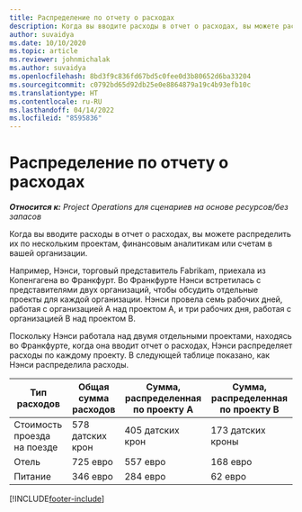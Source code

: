 ```yaml
---
title: Распределение по отчету о расходах
description: Когда вы вводите расходы в отчет о расходах, вы можете распределить их по нескольким проектам, юридическим лицам или счетам в вашей организации.
author: suvaidya
ms.date: 10/10/2020
ms.topic: article
ms.reviewer: johnmichalak
ms.author: suvaidya
ms.openlocfilehash: 8bd3f9c836fd67bd5c0fee0d3b80652d6ba33204
ms.sourcegitcommit: c0792bd65d92db25e0e8864879a19c4b93efb10c
ms.translationtype: HT
ms.contentlocale: ru-RU
ms.lasthandoff: 04/14/2022
ms.locfileid: "8595836"
---
```

# <a name="distributions-on-an-expense-report"></a>Распределение по отчету о расходах

_**Относится к:** Project Operations для сценариев на основе ресурсов/без запасов_

Когда вы вводите расходы в отчет о расходах, вы можете распределить их по нескольким проектам, финансовым аналитикам или счетам в вашей организации.

Например, Нэнси, торговый представитель Fabrikam, приехала из Копенгагена во Франкфурт. Во Франкфурте Нэнси встретилась с представителями двух организаций, чтобы обсудить отдельные проекты для каждой организации. Нэнси провела семь рабочих дней, работая с организацией A над проектом A, и три рабочих дня, работая с организацией B над проектом B.

Поскольку Нэнси работала над двумя отдельными проектами, находясь во Франкфурте, когда она вводит отчет о расходах, Нэнси распределяет расходы по каждому проекту. В следующей таблице показано, как Нэнси распределила расходы.

| Тип расходов | Общая сумма расходов | Сумма, распределенная по проекту А | Сумма, распределенная по проекту B |
|--------------|----------------------|---------------------------------|---------------------------------|
| Стоимость проезда на поезде   | 578 датских крон              | 405 датских крон                         | 173 датских кроны                         |
| Отель        | 725 евро              | 557 евро                         | 168 евро                         |
| Питание        | 346 евро              | 284 евро                         | 62 евро                          |


[!INCLUDE[footer-include](../includes/footer-banner.md)]